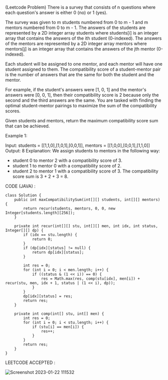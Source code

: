 

(Leetcode Problem) 
There is a survey that consists of n questions where each question's answer is either 0 (no) or 1 (yes).

The survey was given to m students numbered from 0 to m - 1 and m mentors numbered from 0 to m - 1. The answers of the students are represented by a 2D integer array students where students[i] is an integer array that contains the answers of the ith student (0-indexed). The answers of the mentors are represented by a 2D integer array mentors where mentors[j] is an integer array that contains the answers of the jth mentor (0-indexed).

Each student will be assigned to one mentor, and each mentor will have one student assigned to them. The compatibility score of a student-mentor pair is the number of answers that are the same for both the student and the mentor.

For example, if the student's answers were [1, 0, 1] and the mentor's answers were [0, 0, 1], then their compatibility score is 2 because only the second and the third answers are the same.
You are tasked with finding the optimal student-mentor pairings to maximize the sum of the compatibility scores.

Given students and mentors, return the maximum compatibility score sum that can be achieved.

 

Example 1:

Input: students = [[1,1,0],[1,0,1],[0,0,1]], mentors = [[1,0,0],[0,0,1],[1,1,0]]
Output: 8
Explanation: We assign students to mentors in the following way:
- student 0 to mentor 2 with a compatibility score of 3.
- student 1 to mentor 0 with a compatibility score of 2.
- student 2 to mentor 1 with a compatibility score of 3.
The compatibility score sum is 3 + 2 + 3 = 8.



CODE (JAVA) :

```
class Solution {
    public int maxCompatibilitySum(int[][] students, int[][] mentors) {
        return recur(students, mentors, 0, 0, new Integer[students.length][256]);
    }

    private int recur(int[][] stu, int[][] men, int idx, int status, Integer[][] dp) {
        if (idx == stu.length) {
            return 0;
        }
        if (dp[idx][status] != null) {
            return dp[idx][status];
        }

        int res = 0;
        for (int i = 0; i < men.length; i++) {
            if ((status & (1 << i)) == 0) {
                res = Math.max(res, comp(stu[idx], men[i]) + recur(stu, men, idx + 1, status | (1 << i), dp));
            }
        }
        dp[idx][status] = res;
        return res;
    }

    private int comp(int[] stu, int[] men) {
        int res = 0;
        for (int i = 0; i < stu.length; i++) {
            if (stu[i] == men[i]) {
                res++;
            }
        }
        return res;
    }
}
```
LEETCODE ACCEPTED :

![Screenshot 2023-01-22 111532](https://user-images.githubusercontent.com/73281015/213902482-275da96c-cdf0-464d-83b3-a4c3bc2e163e.png)
